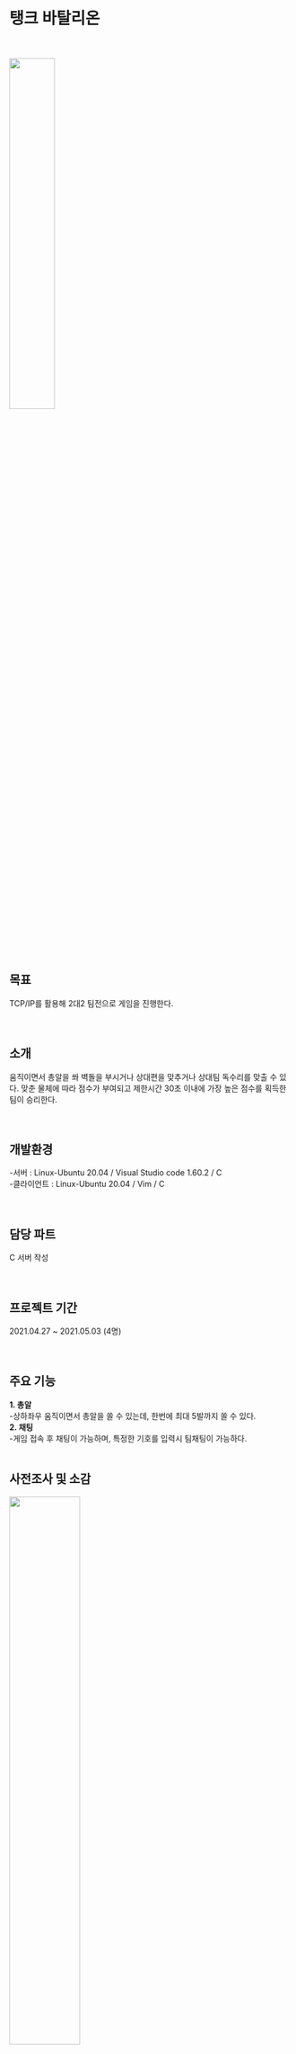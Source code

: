 # 탱크 바탈리온
<br><br>
<img src="https://user-images.githubusercontent.com/92618553/138421240-27617162-34c1-4854-8fd6-71cdafd559af.PNG" width="40%" height="40%"><br><br><br>

목표
---
TCP/IP를 활용해 2대2 팀전으로 게임을 진행한다.<br><br><br>


소개
---
움직이면서 총알을 쏴 벽돌을 부시거나 상대편을 맞추거나 상대팀 독수리를 맞출 수 있다. 맞춘 물체에 따라 점수가 부여되고 제한시간 30초 이내에 가장 높은 점수를 획득한 팀이 승리한다.<br><br><br>


개발환경
---
-서버 : Linux-Ubuntu 20.04 / Visual Studio code 1.60.2 / C<br>
-클라이언트 : Linux-Ubuntu 20.04 / Vim / C<br><br><br>



담당 파트
---
C 서버 작성<br><br><br>


프로젝트 기간
---
2021.04.27 ~ 2021.05.03 (4명)<br><br><br>


주요 기능
---
**1. 총알**<br>
-상하좌우 움직이면서 총알을 쏠 수 있는데, 한번에 최대 5발까지 쏠 수 있다.<br>
**2. 채팅**<br>
 -게임 접속 후 채팅이 가능하며, 특정한 기호를 입력시 팀채팅이 가능하다.<br><br>




사전조사 및 소감
---
<img src="" width="50%"  height="50%"><br><br><br>



개발완료보고서
---
<img src = "https://user-images.githubusercontent.com/92618553/138421383-7ecc9a4b-8c65-4577-88df-68151362cec3.PNG" width="70%" height="70%"><br><br><br>



구조도
---
<img src = "" width="70%" height="70%"><br><br><br>



요구사항 분석서
---
<img src = "" width="80%" height="80%"><br><br><br>


작동 영상
---

<br><br>


작동 사진
---
> ### 접속- 채팅창<br>
<img src = "https://user-images.githubusercontent.com/92618553/138421401-2baebcc5-2795-44f1-8890-029fff1f6c4e.PNG" width="50%" height="50%"><br><br><br>

> ### 게임시작<br>
<img src = "https://user-images.githubusercontent.com/92618553/138421411-81cd85ad-a909-4e86-87ed-84db96808be0.PNG" width="50%" height="50%"><br><br><br>

> ### 총알 발사<br>
:총알은 최대 5발까지 쏠 수 있고, 총알이 사라진 수만큼 총알이 충전된다.<br>
<img src = "https://user-images.githubusercontent.com/92618553/138421419-295c2b6e-b5a6-4a45-ae1e-5d8eeb4ae492.PNG" width="60%" height="60%"><br><br>
<img src = "https://user-images.githubusercontent.com/92618553/138421423-7f046dff-1c26-4fd4-8362-3be421269692.PNG" width="60%" height="60%"><br><br><br>

> ### 상대팀 저격<br>
<img src = "https://user-images.githubusercontent.com/92618553/138421427-9e20f93d-e4c0-4338-bc75-f6175a706ad4.PNG" width="60%" height="60%"><br><br><br>

> ### 게임 결과<br>
: 제한시간 30초가 끝나면 더 높은 점수를 획득한 팀이 승리한다. 벽돌을 부시거나 상대팀을 맞추거나 상대팀 독수리를 맞출 때 차등해서 점수가 부여된다.<br>
 제한시간과 점수는 게임 중 하단에서 실시간으로 확인 가능하다.<br>
<img src = "https://user-images.githubusercontent.com/92618553/138421435-0d9a901f-3bdd-4e39-a81a-c85b4e8724ef.PNG" width="60%" height="60%"><br><br>
<img src = "https://user-images.githubusercontent.com/92618553/138421431-101bd96f-b663-4b9f-8cd1-f8b5a4c11eec.PNG" width="60%" height="60%"><br><br><br>



